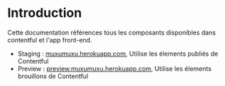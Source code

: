 # Introduction

Cette documentation références tous les composants disponibles dans contentful et l'app front-end.

- Staging : [muxumuxu.herokuapp.com](muxumuxu.herokuapp.com), Utilise les élements publiés de Contentful
- Preview : [preview.muxumuxu.herokuapp.com](preview.muxumuxu.herokuapp.com), Utilise les élements brouillons de Contentful